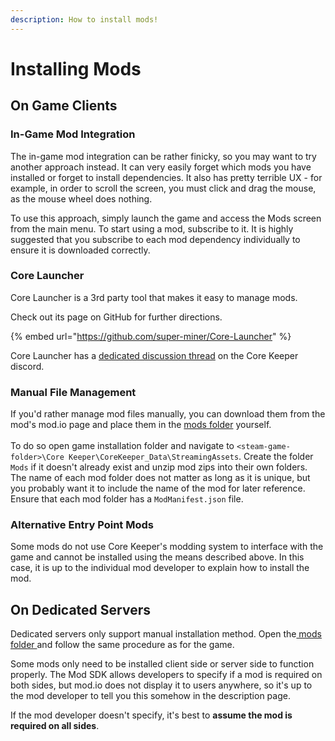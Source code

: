 ```yaml
---
description: How to install mods!
---
```


# Installing Mods

## On Game Clients

### In-Game Mod Integration

The in-game mod integration can be rather finicky, so you may want to try another approach instead. It can very easily forget which mods you have installed or forget to install dependencies. It also has pretty terrible UX - for example, in order to scroll the screen, you must click and drag the mouse, as the mouse wheel does nothing.

To use this approach, simply launch the game and access the Mods screen from the main menu. To start using a mod, subscribe to it. It is highly suggested that you subscribe to each mod dependency individually to ensure it is downloaded correctly.

### Core Launcher

Core Launcher is a 3rd party tool that makes it easy to manage mods.

Check out its page on GitHub for further directions.

{% embed url="https://github.com/super-miner/Core-Launcher" %}

Core Launcher has a [dedicated discussion thread](https://discord.com/channels/851842678340845600/1173510418690490458) on the Core Keeper discord.

### Manual File Management&#x20;

If you'd rather manage mod files manually, you can download them from the mod's mod.io page and place them in the [mods folder](../concepts/important-folder-paths.md#mod-files) yourself.\
\
To do so open game installation folder and navigate to `<steam-game-folder>\Core Keeper\CoreKeeper_Data\StreamingAssets`. Create the folder `Mods` if it doesn't already exist and unzip mod zips into their own folders. The name of each mod folder does not matter as long as it is unique, but you probably want it to include the name of the mod for later reference.\
Ensure that each mod folder has a `ModManifest.json` file.

### Alternative Entry Point Mods

Some mods do not use Core Keeper's modding system to interface with the game and cannot be installed using the means described above. In this case, it is up to the individual mod developer to explain how to install the mod.

## On Dedicated Servers

Dedicated servers only support manual installation method. Open the[ mods folder ](../concepts/important-folder-paths.md#dedicated-server-mods)and follow the same procedure as for the game.

Some mods only need to be installed client side or server side to function properly. The Mod SDK allows developers to specify if a mod is required on both sides, but mod.io does not display it to users anywhere, so it's up to the mod developer to tell you this somehow in the description page.

If the mod developer doesn't specify, it's best to **assume the mod is required on all sides**.
